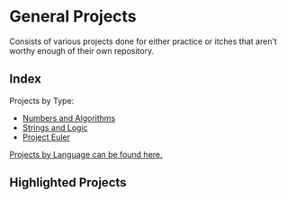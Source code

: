 # General Projects

Consists of various projects done for either practice or itches that aren't worthy enough of their own repository.

## Index

Projects by Type: 

* [Numbers and Algorithms](https://github.com/karanbirrandhawa/Project/tree/master/Numbers%20and%20Algorithms)
* [Strings and Logic](https://github.com/karanbirrandhawa/Project/tree/master/Strings%20and%20Logic)
* [Project Euler](https://github.com/karanbirrandhawa/Project/tree/master/Project%20Euler)

[Projects by Language can be found here.](https://github.com/karanbirrandhawa/Project/blob/master/LANG.md)

## Highlighted Projects